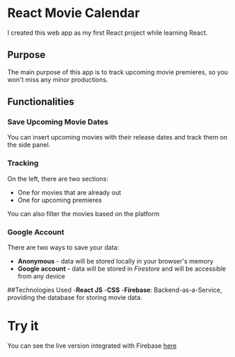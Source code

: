 # React Movie Calendar

I created this web app as my first React project while learning React.

## Purpose

The main purpose of this app is to track upcoming movie premieres, so you won't miss any minor productions.

## Functionalities

### Save Upcoming Movie Dates

You can insert upcoming movies with their release dates and track them on the side panel.

### Tracking

On the left, there are two sections:

- One for movies that are already out
- One for upcoming premieres

You can also filter the movies based on the platform

### Google Account

There are two ways to save your data:

- **Anonymous** - data will be stored locally in your browser's memory
- **Google account** - data will be stored in _Firestore_ and will be accessible from any device
 
##Technologies Used
 -**React JS**
 -**CSS**
 -**Firebase**: Backend-as-a-Service, providing the database for storing movie data.


# Try it

You can see the live version integrated with Firebase [here](https://movie-calendar-martinez.web.app/)
